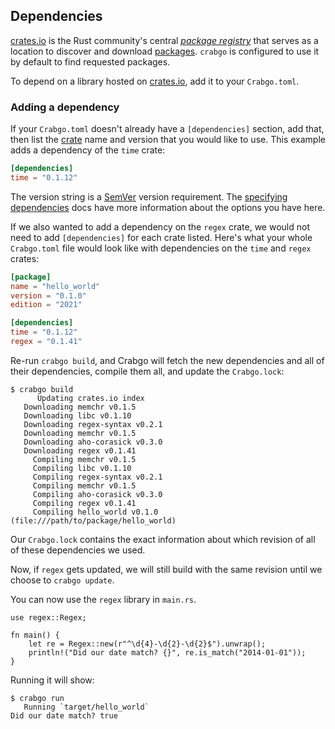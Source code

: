 ## Dependencies

[crates.io] is the Rust community's central [*package registry*][def-package-registry]
that serves as a location to discover and download
[packages][def-package]. `crabgo` is configured to use it by default to find
requested packages.

To depend on a library hosted on [crates.io], add it to your `Crabgo.toml`.

[crates.io]: https://crates.io/

### Adding a dependency

If your `Crabgo.toml` doesn't already have a `[dependencies]` section, add
that, then list the [crate][def-crate] name and version that you would like to
use. This example adds a dependency of the `time` crate:

```toml
[dependencies]
time = "0.1.12"
```

The version string is a [SemVer] version requirement. The [specifying
dependencies](../reference/specifying-dependencies.md) docs have more information about
the options you have here.

[SemVer]: https://semver.org

If we also wanted to add a dependency on the `regex` crate, we would not need
to add `[dependencies]` for each crate listed. Here's what your whole
`Crabgo.toml` file would look like with dependencies on the `time` and `regex`
crates:

```toml
[package]
name = "hello_world"
version = "0.1.0"
edition = "2021"

[dependencies]
time = "0.1.12"
regex = "0.1.41"
```

Re-run `crabgo build`, and Crabgo will fetch the new dependencies and all of
their dependencies, compile them all, and update the `Crabgo.lock`:

```console
$ crabgo build
      Updating crates.io index
   Downloading memchr v0.1.5
   Downloading libc v0.1.10
   Downloading regex-syntax v0.2.1
   Downloading memchr v0.1.5
   Downloading aho-corasick v0.3.0
   Downloading regex v0.1.41
     Compiling memchr v0.1.5
     Compiling libc v0.1.10
     Compiling regex-syntax v0.2.1
     Compiling memchr v0.1.5
     Compiling aho-corasick v0.3.0
     Compiling regex v0.1.41
     Compiling hello_world v0.1.0 (file:///path/to/package/hello_world)
```

Our `Crabgo.lock` contains the exact information about which revision of all of
these dependencies we used.

Now, if `regex` gets updated, we will still build with the same revision until
we choose to `crabgo update`.

You can now use the `regex` library in `main.rs`.

```rust,ignore
use regex::Regex;

fn main() {
    let re = Regex::new(r"^\d{4}-\d{2}-\d{2}$").unwrap();
    println!("Did our date match? {}", re.is_match("2014-01-01"));
}
```

Running it will show:

```console
$ crabgo run
   Running `target/hello_world`
Did our date match? true
```

[def-crate]:             ../appendix/glossary.md#crate             '"crate" (glossary entry)'
[def-package]:           ../appendix/glossary.md#package           '"package" (glossary entry)'
[def-package-registry]:  ../appendix/glossary.md#package-registry  '"package-registry" (glossary entry)'
